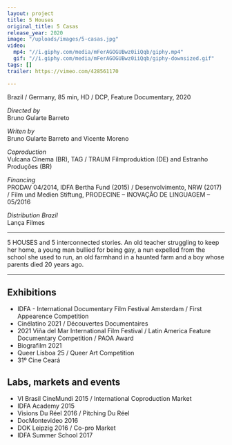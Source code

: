 ```yaml
---
layout: project
title: 5 Houses
original_title: 5 Casas
release_year: 2020
image: "/uploads/images/5-casas.jpg"
video:
  mp4: "//i.giphy.com/media/mFerAGOGUBwz0iiQqb/giphy.mp4"
  gif: "//i.giphy.com/media/mFerAGOGUBwz0iiQqb/giphy-downsized.gif"
tags: []
trailer: https://vimeo.com/428561170

---
```

Brazil / Germany, 85 min, HD / DCP, Feature Documentary, 2020

_Directed by_  
Bruno Gularte Barreto

_Writen by_  
Bruno Gularte Barreto and Vicente Moreno

_Coproduction_  
Vulcana Cinema (BR), TAG / TRAUM Filmproduktion (DE) and Estranho Produções (BR)

_Financing_  
PRODAV 04/2014, IDFA Bertha Fund (2015) / Desenvolvimento, NRW (2017) / Film und Medien Stiftung, PRODECINE – INOVAÇÃO DE LINGUAGEM – 05/2016

_Distribution Brazil_  
Lança Filmes

***

5 HOUSES and 5 interconnected stories. An old teacher struggling to keep her home, a young man bullied for being gay, a nun expelled from the school she used to run, an old farmhand in a haunted farm and a boy whose parents died 20 years ago.

***

## Exhibitions

* IDFA - International Documentary Film Festival Amsterdam / First Appearence Competition
* Cinélatino 2021 / Découvertes Documentaires
* 2021 Viña del Mar International Film Festival / Latin America Feature Documentary Competition / PAOA Award
* Biografilm 2021
* Queer Lisboa 25 / Queer Art Competition
* 31º Cine Ceará

## Labs, markets and events

* VI Brasil CineMundi 2015 / International Coproduction Market
* IDFA Academy 2015
* Visions Du Réel 2016 / Pitching Du Réel
* DocMontevideo 2016
* DOK Leipzig 2016 / Co-pro Market
* IDFA Summer School 2017